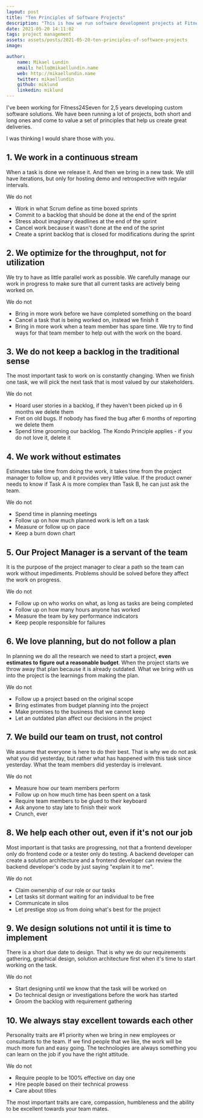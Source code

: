 ```yaml
---
layout: post
title: "Ten Principles of Software Projects"
description: "This is how we run software development projects at Fitness24Seven."
date: 2021-05-20 14:11:02
tags: project management 
assets: assets/posts/2021-05-20-ten-principles-of-software-projects
image: 

author: 
    name: Mikael Lundin
    email: hello@mikaellundin.name 
    web: http://mikaellundin.name
    twitter: mikaellundin
    github: miklund
    linkedin: miklund
---
```


I've been working for Fitness24Seven for 2,5 years developing custom software solutions. We have been running a lot of projects, both short and long ones and come to value a set of principles that help us create great deliveries.

I was thinking I would share those with you.

## 1. We work in a continuous stream

When a task is done we release it. And then we bring in a new task. We still have iterations, but only for hosting demo and retrospective with regular intervals.

We do not

* Work in what Scrum define as time boxed sprints
* Commit to a backlog that should be done at the end of the sprint
* Stress about imaginary deadlines at the end of the sprint
* Cancel work because it wasn't done at the end of the sprint
* Create a sprint backlog that is closed for modifications during the sprint

## 2. We optimize for the throughput, not for utilization

We try to have as little parallel work as possible. We carefully manage our work in progress to make sure that all current tasks are actively being worked on.

We do not

* Bring in more work before we have completed something on the board
* Cancel a task that is being worked on, instead we finish it
* Bring in more work when a team member has spare time. We try to find ways for that team member to help out with the work on the board.

## 3. We do not keep a backlog in the traditional sense

The most important task to work on is constantly changing. When we finish one task, we will pick the next task that is most valued by our stakeholders.

We do not

* Hoard user stories in a backlog, if they haven't been picked up in 6 months we delete them
* Fret on old bugs. If nobody has fixed the bug after 6 months of reporting we delete them
* Spend time grooming our backlog. The Kondo Principle applies - if you do not love it, delete it

## 4. We work without estimates

Estimates take time from doing the work, it takes time from the project manager to follow up, and it provides very little value. If the product owner needs to know if Task A is more complex than Task B, he can just ask the team.

We do not

* Spend time in planning meetings
* Follow up on how much planned work is left on a task
* Measure or follow up on pace
* Keep a burn down chart

## 5. Our Project Manager is a servant of the team

It is the purpose of the project manager to clear a path so the team can work without impediments. Problems should be solved before they affect the work on progress.

We do not

* Follow up on who works on what, as long as tasks are being completed
* Follow up on how many hours anyone has worked
* Measure the team by key performance indicators
* Keep people responsible for failures

## 6. We love planning, but do not follow a plan

In planning we do all the research we need to start a project, __even estimates to figure out a reasonable budget__. When the project starts we throw away that plan because it is already outdated. What we bring with us into the project is the learnings from making the plan.

We do not

* Follow up a project based on the original scope
* Bring estimates from budget planning into the project
* Make promises to the business that we cannot keep
* Let an outdated plan affect our decisions in the project

## 7. We build our team on trust, not control

We assume that everyone is here to do their best. That is why we do not ask what you did yesterday, but rather what has happened with this task since yesterday. What the team members did yesterday is irrelevant.

We do not

* Measure how our team members perform
* Follow up on how much time has been spent on a task
* Require team members to be glued to their keyboard
* Ask anyone to stay late to finish their work
* Crunch, ever

## 8. We help each other out, even if it's not our job

Most important is that tasks are progressing, not that a frontend developer only do frontend code or a tester only do testing. A backend developer can create a solution architecture and a frontend developer can review the backend developer's code by just saying "explain it to me". 

We do not

* Claim ownership of our role or our tasks
* Let tasks sit dormant waiting for an individual to be free
* Communicate in silos
* Let prestige stop us from doing what's best for the project

## 9. We design solutions not until it is time to implement

There is a short due date to design. That is why we do our requirements gathering, graphical design, solution architecture first when it's time to start working on the task. 

We do not

* Start designing until we know that the task will be worked on
* Do technical design or investigations before the work has started
* Groom the backlog with requirement gathering

## 10. We always stay excellent towards each other

Personality traits are #1 priority when we bring in new employees or consultants to the team. If we find people that we like, the work will be much more fun and easy going. The technologies are always something you can learn on the job if you have the right attitude.

We do not

* Require people to be 100% effective on day one
* Hire people based on their technical prowess
* Care about titles

The most important traits are care, compassion, humbleness and the ability to be excellent towards your team mates.

